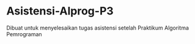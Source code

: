 # Asistensi-Alprog-P3
Dibuat untuk menyelesaikan tugas asistensi setelah Praktikum Algoritma Pemrograman
